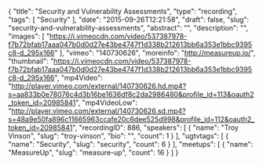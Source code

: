 {
  "title": "Security and Vulnerability Assessments",
  "type": "recording",
  "tags": [
    "Security"
  ],
  "date": "2015-09-26T12:21:58",
  "draft": false,
  "slug": "security-and-vulnerability-assessments",
  "abstract": "",
  "description": "",
  "images": [
    "https://i.vimeocdn.com/video/537387978-f7b72bfab17aaa047b0d0d27e43be4747f1d338b212613bb6a353e1bbc9395c8-d_295x166"
  ],
  "vimeo": "140730626",
  "moreinfo": "http://measureup.io/",
  "thumbnail": "https://i.vimeocdn.com/video/537387978-f7b72bfab17aaa047b0d0d27e43be4747f1d338b212613bb6a353e1bbc9395c8-d_295x166",
  "mp4Video": "http://player.vimeo.com/external/140730626.hd.mp4?s=aa833b0e78076c4d3b16be1636df8c2da2986480&profile_id=113&oauth2_token_id=20985841",
  "mp4VideoLow": "http://player.vimeo.com/external/140730626.sd.mp4?s=48a9e50fa896c11665963ccafe20c6dee525d998&profile_id=112&oauth2_token_id=20985841",
  "recordingID": 886,
  "speakers": [
    {
      "name": "Troy Vinson",
      "slug": "troy-vinson",
      "bio": "",
      "count": 1
    }
  ],
  "ugtvtags": [
    {
      "name": "Security",
      "slug": "security",
      "count": 6
    }
  ],
  "meetups": [
    {
      "name": "MeasureUp",
      "slug": "measure-up",
      "count": 16
    }
  ]
}